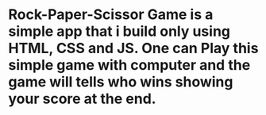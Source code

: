# Rock-Paper-Scissor Game is a simple app that i build only using HTML, CSS and JS. One can Play this simple game with computer and the game will tells who wins showing your score at the end.
